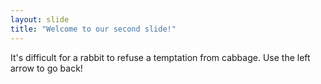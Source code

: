 ```yaml
---
layout: slide
title: "Welcome to our second slide!"
---
```

It's difficult for a rabbit to refuse a temptation from cabbage.
Use the left arrow to go back!
